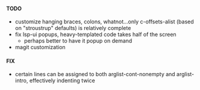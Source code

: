 #### TODO

* customize hanging braces, colons, whatnot...only c-offsets-alist (based on "stroustrup" defaults) is relatively complete
* fix lsp-ui popups, heavy-templated code takes half of the screen
  * perhaps better to have it popup on demand
* magit customization

#### FIX
* certain lines can be assigned to both arglist-cont-nonempty and arglist-intro, effectively indenting twice
